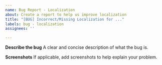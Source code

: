 ```yaml
---
name: Bug Report - Localization
about: Create a report to help us improve localization
title: "[BUG] Incorrect/Missing Localization for ..."
labels: bug - localization
assignees: ''

---
```


**Describe the bug**
A clear and concise description of what the bug is.

**Screenshots**
If applicable, add screenshots to help explain your problem.
